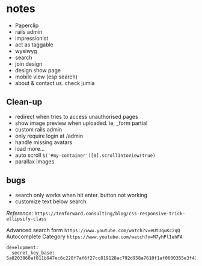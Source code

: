 # notes
* Paperclip
* rails admin
* impressionist
* act as taggable
* wysiwyg
* search
* join design
* design show page
* mobile view (esp search)
* about & contact us. check jumia

## Clean-up
* redirect when tries to access unauthorised pages
* show image preview when uploaded. ie, _form partial
* custom rails admin
* only require login at /admin
* handle missing avatars
* load more...
* auto scroll `$('#my-container')[0].scrollIntoView(true)`
* parallax images

## bugs
* search only works when hit enter. button not working
* customize text below search

_Reference:_ `https://tenforward.consulting/blog/css-responsive-trick-ellipsify-class`


Advanced search form `https://www.youtube.com/watch?v=eUtUquKc2qQ`
Autocomplete Category `https://www.youtube.com/watch?v=M7yhPlIehFA`

```
development:
  secret_key_base: 5a8203860af811b947ec6c228f7af6f27cc819128ac792d958a7610f1af0600355e3f42ea5a0250cda255ffb6cf197234f57cd092d15c0d4c345d3479dac3f68

```